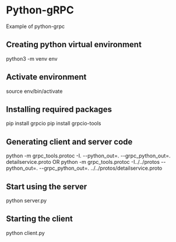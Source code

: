 # Python-gRPC
Example of python-grpc

## Creating python virtual environment
python3 -m venv env

## Activate environment
source env/bin/activate

## Installing required packages
pip install grpcio
pip install grpcio-tools

## Generating client and server code
python -m grpc_tools.protoc -I. --python_out=. --grpc_python_out=. detailservice.proto
OR
python -m grpc_tools.protoc -I../../protos --python_out=. --grpc_python_out=. ../../protos/detailservice.proto

## Start using the server
python server.py

## Starting the client
python client.py

